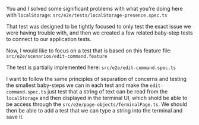 You and I solved some significant problems with what you're doing here with `localStorage`: `src/e2e/tests/localStorage-presence.spec.ts`

That test was designed to be tightly focused to only test the exact issue we were having trouble with, and then we created a few related baby-step tests to connect to our application tests.

Now, I would like to focus on a test that is based on this feature file: `src/e2e/scenarios/edit-command.feature`

The test is partially implemented here: `src/e2e/edit-command.spec.ts`

I want to follow the same principles of separation of concerns and testing the smallest baby-steps we can in each test and make the `edit-command.spec.ts` just test that a string of text can be read from the `localStorage` and then displayed in the terminal UI, which shold be able to be access through the `src/e2e/page-objects/TerminalPage.ts`. We should then be able to add a test that we can type a string into the terminal and save it.
